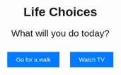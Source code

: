 <!DOCTYPE html>
<html lang="en">
<head>
    <meta charset="UTF-8">
    <meta name="viewport" content="width=device-width, initial-scale=1.0">
    <title>Life Choices</title>
    <style>
        body { font-family: Arial, sans-serif; text-align: center; margin: 20px; }
        .question { font-size: 1.5em; margin: 20px; }
        .option { padding: 10px 20px; margin: 10px; background: #007BFF; color: white; border: none; cursor: pointer; }
        .option:hover { background: #0056b3; }
    </style>
</head>
<body>
    <h1>Life Choices</h1>
    <div class="question">What will you do today?</div>
    <button class="option" onclick="choiceMade('Go for a walk')">Go for a walk</button>
    <button class="option" onclick="choiceMade('Watch TV')">Watch TV</button>
    <script>
        function choiceMade(choice) {
            alert(`You chose to ${choice}!`);
            // Add more logic here for outcomes
        }
    </script>
</body>
</html>
